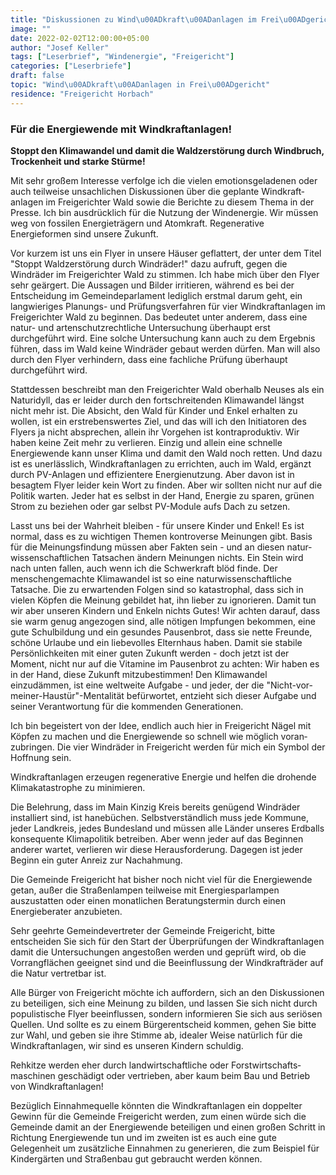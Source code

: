```yaml
---
title: "Diskussionen zu Wind\u00ADkraft\u00ADanlagen im Frei\u00ADgerichter Wald"
image: ""
date: 2022-02-02T12:00:00+05:00
author: "Josef Keller"
tags: ["Leserbrief", "Windenergie", "Freigericht"]
categories: ["Leserbriefe"]
draft: false
topic: "Wind\u00ADkraft\u00ADanlagen in Frei\u00ADgericht"
residence: "Freigericht Horbach"
---
```


<!-- ## Diskussionen zu Wind&shy;kraft&shy;anlagen im Freigerichter Wald -->

### Für die Energiewende mit Wind&shy;kraft&shy;anlagen!

**Stoppt den Klimawandel und damit die Waldzerstörung durch Windbruch, Trocken&shy;heit und starke Stürme!**

Mit sehr großem Interesse verfolge ich die vielen emotions&shy;geladenen oder auch teilweise un&shy;sach&shy;lichen Diskussionen über die geplante Wind&shy;kraft&shy;anlagen im Freigerichter Wald sowie die Be&shy;richte zu diesem Thema in der Presse. Ich bin ausdrücklich für die Nutzung der Windenergie. Wir müssen weg von fossilen Energie&shy;trägern und Atom&shy;kraft. Re&shy;generative Energieformen sind unsere Zukunft.

Vor kurzem ist uns ein Flyer in unsere Häuser geflattert, der unter dem Titel "Stoppt Wald&shy;zerstörung durch Windräder!" dazu aufruft, gegen die Windräder im Freigerichter Wald zu stimmen. Ich habe mich über den Flyer sehr geärgert. Die Aussagen und Bilder irritieren, während es bei der Entscheidung im Gemeinde&shy;parlament lediglich erstmal darum geht, ein langwieriges Planungs- und Prüfungs&shy;verfahren für vier Wind&shy;kraft&shy;anlagen im Freigerichter Wald zu beginnen. Das bedeutet unter anderem, dass eine natur- und arten&shy;schutz&shy;rechtliche Unter&shy;suchung überhaupt erst durchgeführt wird. Eine solche Untersuchung kann auch zu dem Ergebnis führen, dass im Wald keine Windräder gebaut werden dürfen. Man will also durch den Flyer verhindern, dass eine fachliche Prüfung über&shy;haupt durchgeführt wird.

Stattdessen beschreibt man den Frei&shy;gerichter Wald oberhalb Neuses als ein Naturidyll, das er leider durch den fortschreitenden Klimawandel längst nicht mehr ist. Die Absicht, den Wald für Kinder und Enkel erhalten zu wollen, ist ein erstrebenswertes Ziel, und das will ich den Initiatoren des Flyers ja nicht absprechen, allein ihr Vorgehen ist kontraproduktiv. Wir haben keine Zeit mehr zu verlieren. Einzig und allein eine schnelle Energiewende kann unser Klima und damit den Wald noch retten. Und dazu ist es unerlässlich, Wind&shy;kraft&shy;anlagen zu errichten, auch im Wald, ergänzt durch PV-Anlagen und effizientere Energienutzung. Aber davon ist in besagtem Flyer leider kein Wort zu finden. Aber wir sollten nicht nur auf die Politik warten. Jeder hat es selbst in der Hand, Energie zu sparen, grünen Strom zu beziehen oder gar selbst PV-Module aufs Dach zu setzen.

Lasst uns bei der Wahrheit bleiben - für unsere Kinder und Enkel! Es ist normal, dass es zu wichtigen Themen kontroverse Meinungen gibt. Basis für die Meinungs&shy;findung müssen aber Fakten sein - und an diesen natur&shy;wissen&shy;schaftlichen Tatsachen ändern Meinungen nichts. Ein Stein wird nach unten fallen, auch wenn ich die Schwerkraft blöd finde. Der menschen&shy;gemachte Klimawandel ist so eine natur&shy;wissen&shy;schaft&shy;liche Tatsache. Die zu er&shy;wartenden Folgen sind so katastrophal, dass sich in vielen Köpfen die Meinung gebildet hat, ihn lieber zu ignorieren. Damit tun wir aber unseren Kindern und Enkeln nichts Gutes! Wir achten darauf, dass sie warm genug angezogen sind, alle nötigen Impfungen bekommen, eine gute Schul&shy;bildung und ein gesundes Pausen&shy;brot, dass sie nette Freunde, schöne Urlaube und ein liebevolles Elternhaus haben. Damit sie stabile Persönlichkeiten mit einer guten Zukunft werden - doch jetzt ist der Moment, nicht nur auf die Vitamine im Pausen&shy;brot zu achten: Wir haben es in der Hand, diese Zukunft mit&shy;zu&shy;bestimmen! Den Klimawandel einzudämmen, ist eine weltweite Aufgabe - und jeder, der die "Nicht-vor-meiner-Haustür"-Men&shy;ta&shy;li&shy;tät befürwortet, entzieht sich dieser Aufgabe und seiner Ver&shy;ant&shy;wortung für die kommenden Generationen.

Ich bin begeistert von der Idee, endlich auch hier in Freigericht Nägel mit Köpfen zu machen und die Energiewende so schnell wie möglich voran&shy;zubringen. Die vier Windräder in Freigericht werden für mich ein Symbol der Hoffnung sein.

Wind&shy;kraft&shy;anlagen erzeugen regenerative Energie und helfen die drohende Klima&shy;katastrophe zu minimieren.

Die Belehrung, dass im Main Kinzig Kreis bereits genügend Windräder installiert sind, ist hane&shy;büchen. Selbstverständlich muss jede Kommune, jeder Landkreis, jedes Bundesland und müssen alle Länder unseres Erdballs konsequente Klimapolitik betreiben. Aber wenn jeder auf das Be&shy;ginnen anderer wartet, verlieren wir diese Herausforderung. Dagegen ist jeder Beginn ein guter Anreiz zur Nachahmung.

Die Gemeinde Freigericht hat bisher noch nicht viel für die Energiewende getan, außer die Straßenlampen teilweise mit Energie&shy;sparlampen auszustatten oder einen monatlichen Be&shy;ratungs&shy;termin durch einen Energieberater anzubieten.

Sehr geehrte Gemeindevertreter der Ge&shy;meinde Freigericht, bitte entscheiden Sie sich für den Start der Überprüfungen der Wind&shy;kraft&shy;anlagen damit die Unter&shy;suchungen angestoßen werden und geprüft wird, ob die Vorrangflächen geeignet sind und die Beeinflussung der Wind&shy;kraft&shy;räder auf die Natur vertretbar ist.

Alle Bürger von Freigericht möchte ich auffordern, sich an den Diskussionen zu beteiligen, sich eine Meinung zu bilden, und lassen Sie sich nicht durch populistische Flyer beeinflussen, sondern informieren Sie sich aus seriösen Quellen. Und sollte es zu einem Bürgerentscheid kommen, gehen Sie bitte zur Wahl, und geben sie ihre Stimme ab, idealer Weise natürlich für die Wind&shy;kraft&shy;anlagen, wir sind es unseren Kindern schuldig.

Rehkitze werden eher durch land&shy;wirt&shy;schaftliche oder Forst&shy;wirtschafts&shy;maschinen geschädigt oder vertrieben, aber kaum beim Bau und Betrieb von Wind&shy;kraft&shy;anlagen!

Bezüglich Einnahmequelle könnten die Wind&shy;kraft&shy;anlagen ein doppelter Gewinn für die Gemeinde Freigericht werden, zum einen würde sich die Gemeinde damit an der Energiewende beteiligen und einen großen Schritt in Richtung Energiewende tun und im zweiten ist es auch eine gute Gelegenheit um zusätzliche Einnahmen zu generieren, die zum Beispiel für Kindergärten und Straßenbau gut gebraucht werden können.
